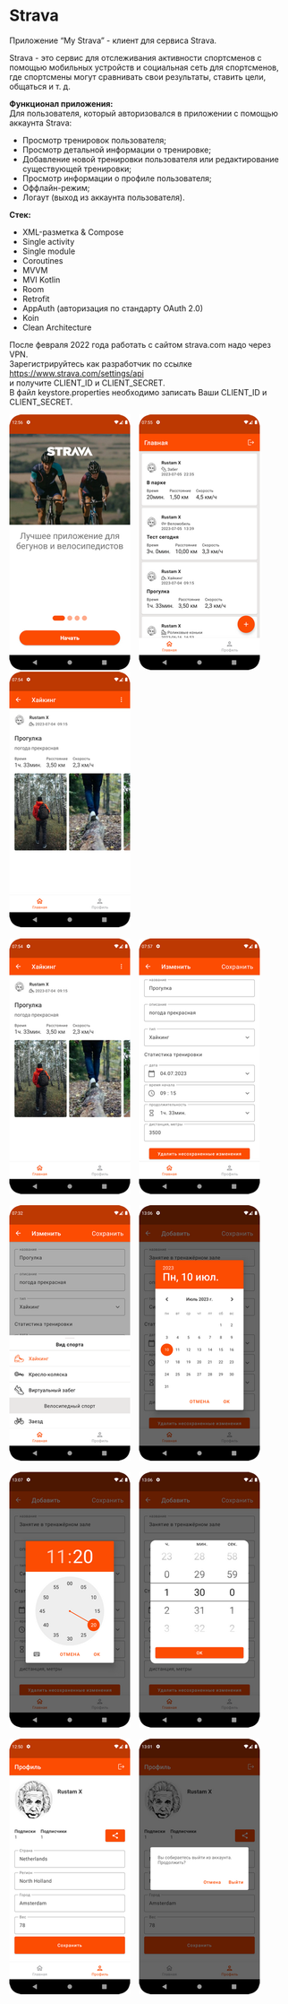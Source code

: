 # Strava
Приложение “My Strava” - клиент для сервиса Strava.<br/>

Strava - это сервис для отслеживания активности спортсменов с помощью мобильных устройств и социальная сеть для спортсменов,<br/>
где спортсмены могут сравнивать свои результаты, ставить цели, общаться и т. д.<br/>

<b>Функционал приложения:</b><br/>
Для пользователя, который авторизовался в приложении с помощью аккаунта Strava:<br/>

- Просмотр тренировок пользователя;
- Просмотр детальной информации о тренировке;
- Добавление новой тренировки пользователя или редактирование существующей тренировки;
- Просмотр информации о профиле пользователя;
- Оффлайн-режим;
- Логаут (выход из аккаунта пользователя).

<b>Стек:</b>
- XML-разметка & Compose
- Single activity
- Single module
- Coroutines
- MVVM
- MVI Kotlin
- Room
- Retrofit
- AppAuth (авторизация по стандарту OAuth 2.0)
- Koin
- Clean Architecture


После февраля 2022 года работать с сайтом strava.com надо через VPN.<br/>
Зарегистрируйтесь как разработчик по ссылке <a href="https://www.strava.com/settings/api">https://www.strava.com/settings/api</a><br/>
и получите CLIENT_ID и CLIENT_SECRET.<br/>
В файл keystore.properties необходимо записать Ваши CLIENT_ID и CLIENT_SECRET.<br/>

<kbd>
  <img src="/screenshots/OnBoarding.png"> 
</kbd>
&#160;
<kbd>
  <img src="/screenshots/Training_list.png"> 
</kbd>
&#160;
<kbd>
  <img src="/screenshots/Training_detail.png"> 
</kbd>

<br/>
<br/>

<kbd>
  <img src="/screenshots/Training_detail.png"> 
</kbd>
&#160;
<kbd>
  <img src="/screenshots/Training_edit.png"> 
</kbd>

<br/>
<br/>

<kbd>
  <img src="/screenshots/Sport_picker.png"> 
</kbd>
&#160;
<kbd>
  <img src="/screenshots/Date_picker.png"> 
</kbd>

<br/>
<br/>

<kbd>
  <img src="/screenshots/Time_picker.png"> 
</kbd>
&#160;
<kbd>
  <img src="/screenshots/Duration_picker.png"> 
</kbd>

<br/>
<br/>

<kbd>
  <img src="/screenshots/Profile.png"> 
</kbd>
&#160;
<kbd>
  <img src="/screenshots/Logout.png"> 
</kbd>

<br/>
<br/>

 